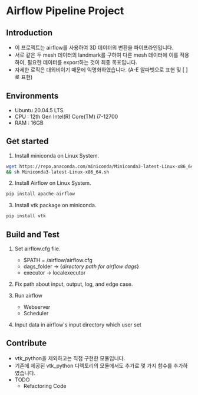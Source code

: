 # Airflow Pipeline Project
## Introduction
- 이 프로젝트는 airflow를 사용하여 3D 데이터의 변환을 파이프라인입니다.<br/>
- 서로 같은 두 mesh 데이터의 landmark를 구하여 다른 mesh 데이터에 이를 적용하여, 필요한 데이터를 export하는 것이 최종 목표입니다.
- 자세한 로직은 대외비이기 때문에 익명화하였습니다. (A-E 알파벳으로 표현 및 [ ]로 표현)
## Environments
- Ubuntu 20.04.5 LTS
- CPU : 12th Gen Intel(R) Core(TM) i7-12700
- RAM : 16GB

## Get started
1. Install miniconda on Linux System.
```bash
wget https://repo.anaconda.com/miniconda/Miniconda3-latest-Linux-x86_64.sh \
&& sh Miniconda3-latest-Linux-x86_64.sh
```

2. Install Airflow on Linux System.
```bash
pip install apache-airflow
```

3. Install vtk package on miniconda.
```bash
pip install vtk
```
## Build and Test
1. Set airflow.cfg file.
    - $PATH = /airflow/airflow.cfg
    - dags_folder -> {_directory path for airflow dags_}
    - executor -> localexecutor

2.	Fix path about input, output, log, and edge case.
3.	Run airflow
    - Webserver
    - Scheduler
4. Input data in airflow's input directory which user set

## Contribute
- vtk_python을 제외하고는 직접 구현한 모듈입니다.
- 기존에 제공된 vtk_python 디렉토리의 모듈에서도 추가로 몇 가지 함수를 추가하였습니다.
- TODO
    - Refactoring Code